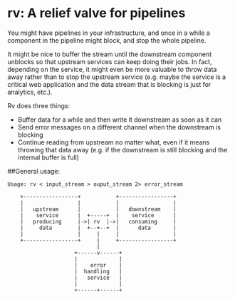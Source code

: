 rv: A relief valve for pipelines
================================

You might have pipelines in your infrastructure, and once in a while
a component in the pipeline might block, and stop the whole pipeline.

It might be nice to buffer the stream until the downstream component
unblocks so that upstream services can keep doing their jobs. In fact,
depending on the service, it might even be more valuable to throw data
away rather than to stop the upstream service (e.g. maybe the service
is a critical web application and the data stream that is blocking is
just for analytics, etc.).

Rv does three things:

- Buffer data for a while and then write
  it downstream as soon as it can
- Send error messages on a different channel
  when the downstream is blocking
- Continue reading from upstream no matter
  what, even if it means throwing that data away
  (e.g. if the downstream is still blocking and the
  internal buffer is full)

##General usage:

```
Usage: rv < input_stream > ouput_stream 2> error_stream

    +-----------------+           +-----------------+
    |                 |           |                 |
    |   upstream      |           |   downstream    |
    |    service      |  +-----+  |    service      |
    |   producing     |->| rv  |->|   consuming     |
    |     data        |  +--+--+  |      data       |
    |                 |     |     |                 |
    +-----------------+     |     +-----------------+
                            |
                     +------v------+
                     |             |
                     |    error    |
                     |  handling   |
                     |   service   |
                     |             |
                     +------+------+
```
